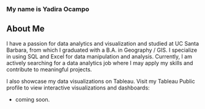 ### My name is Yadira Ocampo
## About Me

I have a passion for data analytics and visualization and studied at UC Santa Barbara, from which I graduated with a B.A. in Geography / GIS. I specialize in using SQL and Excel for data manipulation and analysis. Currently, I am actively searching for a data analytics job where I may apply my skills and contribute to meaningful projects.

I also showcase my data visualizations on Tableau. Visit my Tableau Public profile to view interactive visualizations and dashboards:
- coming soon.



<!--
**kyadi33/kyadi33** is a ✨ _special_ ✨ repository because its `README.md` (this file) appears on your GitHub profile.

Here are some ideas to get you started:

- 🔭 I’m currently working on ...
- 🌱 I’m currently learning ...
- 👯 I’m looking to collaborate on ...
- 🤔 I’m looking for help with ...
- 💬 Ask me about ...
- 📫 How to reach me: ...
- 😄 Pronouns: ...
- ⚡ Fun fact: ...
-->
